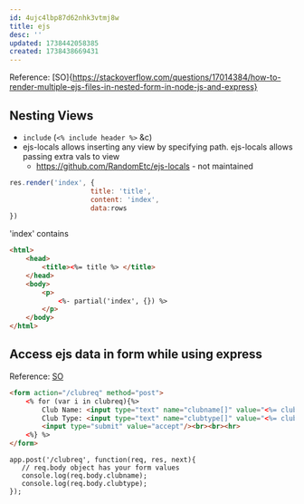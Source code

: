 ```yaml
---
id: 4ujc4lbp87d62nhk3vtmj8w
title: ejs
desc: ''
updated: 1738442058385
created: 1738438669431
---
```

Reference: [SO]{https://stackoverflow.com/questions/17014384/how-to-render-multiple-ejs-files-in-nested-form-in-node-js-and-express}

## Nesting Views
- `include` (`<% include header %>` &c)
- ejs-locals allows inserting any view by specifying path. ejs-locals allows passing extra vals to view 
    - https://github.com/RandomEtc/ejs-locals - not maintained
```js
res.render('index', {
                    title: 'title',
                    content: 'index',
                    data:rows
})
```
'index' contains
```html
<html>
    <head>
        <title><%= title %> </title>
    </head>
    <body>
        <p>
            <%- partial('index', {}) %>
        </p>
    </body>
</html>
```



## Access ejs data in form while using express 
Reference: [SO](https://stackoverflow.com/questions/36206919/how-do-i-access-ejs-data-in-a-form-while-using-express)
``` html
<form action="/clubreq" method="post">
    <% for (var i in clubreq){%>
        Club Name: <input type="text" name="clubname[]" value="<%= clubreq[i].clubname %>" /><br><br>
        Club Type: <input type="text" name="clubtype[]" value="<%= clubreq[i].type %>" /><br><br>
        <input type="submit" value="accept"/><br><br><hr>
    <%} %>
</form>
```
```javscript
app.post('/clubreq', function(req, res, next){
   // req.body object has your form values
   console.log(req.body.clubname);
   console.log(req.body.clubtype);
});
```